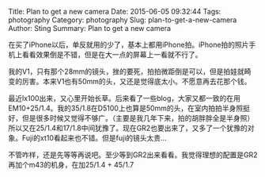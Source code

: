 Title: Plan to get a new camera
Date: 2015-06-05 09:32:44
Tags: photography
Category: photography
Slug: plan-to-get-a-new-camera
Author: Sting
Summary: Plan to get a new camera

在买了iPhone以后，单反就用的少了，基本上都用iPhone拍。iPhone拍的照片手机上看看效果倒是不错，但是在大一点的屏幕上一看就不行了。

我的V1，只有那个28mm的镜头，挫的要死，拍拍微距倒是可以，但是拍娃就畸变的厉害。本来V1也有50mm的头，又还是觉得底太小。不愿意再去花那个钱。

最近lx100出来，又心里开始长草。后来看了一些blog，大家又都一致的在用EM10+25/1.4。我的35/1.8在D5100上也算是50mm的头，在室内拍拍半身照挺好，但是很多时候又觉得不够广。（主要是我几年下来，拍的胡胖胖全是半身照）所以又在25/1.4和17/1.8中间犹豫了。现在GR2也要出来了，又多了一个犹豫的对象。Fuji的xt10看起来也不错。但是fuji的镜头太贵...

不管咋样，还是先等等再说吧。至少等到GR2出来看看。我觉得理想的配置是GR2再加个m43的机身，在加25/1.4 + 45/1.7
